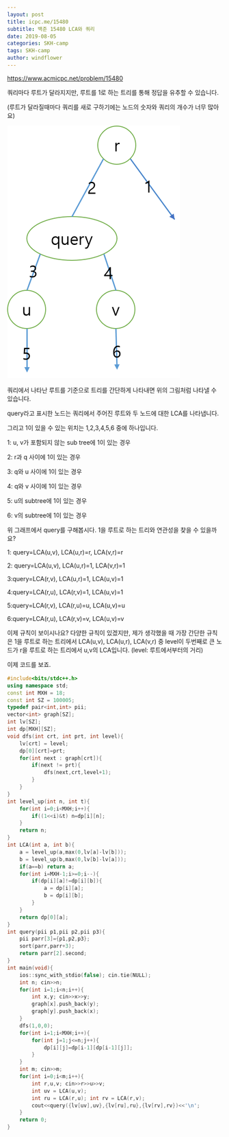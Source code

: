 ```yaml
---
layout: post
title: icpc.me/15480
subtitle: 백준 15480 LCA와 쿼리
date: 2019-08-05
categories: SKH-camp
tags: SKH-camp
author: windflower
---
```


<https://www.acmicpc.net/problem/15480>

쿼리마다 루트가 달라지지만, 루트를 1로 하는 트리를 통해 정답을 유추할 수 있습니다.

(루트가 달라질때마다 쿼리를 새로 구하기에는 노드의 숫자와 쿼리의 개수가 너무 많아요)

![트리](/img/2019-08-05-icpc15480-1.png)

쿼리에서 나타난 루트를 기준으로 트리를 간단하게 나타내면 위의 그림처럼 나타낼 수 있습니다.

query라고 표시한 노드는 쿼리에서 주어진 루트와 두 노드에 대한 LCA를 나타냅니다.

그리고 1이 있을 수 있는 위치는 1,2,3,4,5,6 중에 하나입니다.

1: u, v가 포함되지 않는 sub tree에 1이 있는 경우

2: r과 q 사이에 1이 있는 경우

3: q와 u 사이에 1이 있는 경우

4: q와 v 사이에 1이 있는 경우

5: u의 subtree에 1이 있는 경우

6: v의 subtree에 1이 있는 경우

위 그래프에서 query를 구해봅시다. 1을 루트로 하는 트리와 연관성을 찾을 수 있을까요?

1: query=LCA(u,v), LCA(u,r)=r, LCA(v,r)=r

2: query=LCA(u,v), LCA(u,r)=1, LCA(v,r)=1

3:query=LCA(r,v), LCA(u,r)=1, LCA(u,v)=1

4:query=LCA(r,u), LCA(r,v)=1, LCA(u,v)=1

5:query=LCA(r,v), LCA(r,u)=u, LCA(u,v)=u

6:query=LCA(r,u), LCA(r,v)=v, LCA(u,v)=v

이제 규칙이 보이시나요? 다양한 규칙이 있겠지만, 제가 생각했을 때 가장 간단한 규칙은 1을 루트로 하는 트리에서 LCA(u,v), LCA(u,r), LCA(v,r) 중 level이 두번째로 큰 노드가 r을 루트로 하는 트리에서 u,v의 LCA입니다. (level: 루트에서부터의 거리)

이제 코드를 보죠.

```cpp
#include<bits/stdc++.h>
using namespace std;
const int MXH = 18;
const int SZ = 100005;
typedef pair<int,int> pii;
vector<int> graph[SZ];
int lv[SZ];
int dp[MXH][SZ];
void dfs(int crt, int prt, int level){
	lv[crt] = level;
	dp[0][crt]=prt;
	for(int next : graph[crt]){
		if(next != prt){
			dfs(next,crt,level+1);
		}
	}
}
int level_up(int n, int t){
	for(int i=0;i<MXH;i++){
		if((1<<i)&t) n=dp[i][n];
	}
	return n;
}
int LCA(int a, int b){
	a = level_up(a,max(0,lv[a]-lv[b]));
	b = level_up(b,max(0,lv[b]-lv[a]));
	if(a==b) return a;
	for(int i=MXH-1;i>=0;i--){
		if(dp[i][a]!=dp[i][b]){
			a = dp[i][a];
			b = dp[i][b];
		}
	}
	return dp[0][a];
}
int query(pii p1,pii p2,pii p3){
	pii parr[3]={p1,p2,p3};
	sort(parr,parr+3);
	return parr[2].second;
}
int main(void){
	ios::sync_with_stdio(false); cin.tie(NULL);
	int n; cin>>n;
	for(int i=1;i<n;i++){
		int x,y; cin>>x>>y;
		graph[x].push_back(y);
		graph[y].push_back(x);
	}
	dfs(1,0,0);
	for(int i=1;i<MXH;i++){
		for(int j=1;j<=n;j++){
			dp[i][j]=dp[i-1][dp[i-1][j]];
		}
	}
	int m; cin>>m;
	for(int i=0;i<m;i++){
		int r,u,v; cin>>r>>u>>v;
		int uv = LCA(u,v);
		int ru = LCA(r,u); int rv = LCA(r,v);
		cout<<query({lv[uv],uv},{lv[ru],ru},{lv[rv],rv})<<'\n';
	}
	return 0;
}
```
